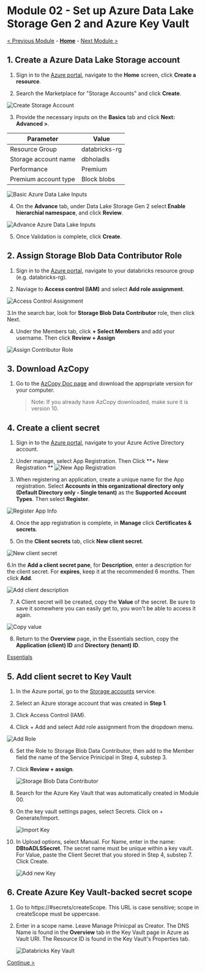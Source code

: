 # Module 02 - Set up Azure Data Lake Storage Gen 2 and Azure Key Vault

[< Previous Module](../Modules/module01.md) - **[Home](../README.md)** - [Next Module >](../Modules/module03.md)


## 1. Create a Azure Data Lake Storage account
1. Sign in to the [Azure portal](https://portal.azure.com), navigate to the **Home** screen, click **Create a resource**.

2. Search the Marketplace for "Storage Accounts" and click **Create**.

  ![Create Storage Account](../Images/Module02/storageaccount.png)

3. Provide the necessary inputs on the **Basics** tab and click **Next: Advanced >**.  

| Parameter | Value |
| --- | --- |
| Resource Group | databricks-rg |
| Storage account name | dbholadls |
| Performance | Premium |
| Premium account type | Block blobs |

  ![Basic Azure Data Lake Inputs](../Images/Module02/createadls.png)
  
4. On the **Advance** tab, under Data Lake Storage Gen 2 select **Enable hierarchial namespace**, and click **Review**.

  ![Advance Azure Data Lake Inputs](../Images/Module02/enablehierarchy.png)
  
5. Once Validation is complete, click **Create**.

## 2. Assign Storage Blob Data Contributor Role
1. Sign in to the [Azure portal](https://portal.azure.com), navigate to your databricks resource group (e.g. databricks-rg).

2. Naviage to **Access control (IAM)** and select **Add role assignment**.

  ![Access Control Assignment](../Images/Module02/addrole.png)
  
3.In the search bar, look for **Storage Blob Data Contributor** role, then click Next.

4. Under the Members tab, click **+ Select Members** and add your username. Then click **Review + Assign**

  ![Assign Contributor Role](../Images/Module02/assignrole.png)
  
## 3. Download AzCopy
1. Go to the [AzCopy Doc page](https://learn.microsoft.com/en-us/azure/storage/common/storage-use-azcopy-v10?toc=%2Fazure%2Fstorage%2Fblobs%2Ftoc.json) and download the appropriate version for your computer.
    > Note: If you already have AzCopy downloaded, make sure it is version 10.

## 4. Create a client secret
1. Sign in to the [Azure portal](https://portal.azure.com), navigate to your Azure Active Directory account.

2. Under manage, select App Registration. Then Click **+ New Registration **
  ![New App Registration](../Images/Module02/appregister.png)

3. When registering an application, create a unique name for the App registration. Select **Accounts in this organizational directory only (Default Directory only - Single tenant)** as the **Supported Account Types**.  Then select **Register**.

  ![Register App Info](../Images/Module02/RegisterAppInfo.png)

4. Once the app registration is complete, in **Manage** click **Certificates & secrets**.  

5. On the **Client secrets** tab, click **New client secret**.
 
  ![New client secret](../Images/Module02/newclientsecret.png)
  
6.In the **Add a client secret pane**, for **Description**, enter a description for the client secret. For **expires**, keep it at the recommended 6 months. Then click **Add**.

  ![Add client description](../Images/Module02/secretdesc.png)
  
7. A Client secret will be created, copy the **Value** of the secret. Be sure to save it somewhere you can easily get to, you won't be able to access it again.

  ![Copy value](../Images/Module02/copyvalue.png)

8. Return to the **Overview** page, in the Essentials section, copy the **Application (client) ID** and **Directory (tenant) ID**.
  
  [Essentials](../Images/Module02/essentials.png)
  
## 5. Add client secret to Key Vault
1. In the Azure portal, go to the [Storage accounts](https://portal.azure.com/#view/HubsExtension/BrowseResource/resourceType/Microsoft.Storage%2FStorageAccounts) service.

2. Select an Azure storage account that was created in **Step 1**.

3. Click Access Control (IAM).

4. Click + Add and select Add role assignment from the dropdown menu.
  
  ![Add Role](../Images/Module02/addroleadls.png)

6. Set the Role to Storage Blob Data Contributor, then add to the Member field the name of the Service Prinicipal in Step 4, substep 3.

7. Click **Review + assign**.
    
    ![Storage Blob Data Contributor](../Images/Module02/datacontributor.png)
 
8. Search for the Azure Key Vault that was automatically created in Module 00.

9. On the key vault settings pages, select Secrets. Click on + Generate/Import.

    ![Import Key](../Images/Module02/importkey.png)
    
10. In Upload options, select Manual. For Name, enter in the name: **DBtoADLSSecret**. The secret name must be unique within a key vault.  For Value, paste the Client Secret that you stored in Step 4, substep 7. Click Create.

    ![Add new Key](../Images/Module02/addtokeyvault.png)

## 6. Create Azure Key Vault-backed secret scope
1. Go to https://<databricks-instance>#secrets/createScope. This URL is case sensitive; scope in createScope must be uppercase.
  
2. Enter in a scope name. Leave Manage Prinicpal as Creator. The DNS Name is found in the **Overview** tab in the Key Vault page in Azure as Vault URI. The Resource ID is found in the Key Vault's Properties tab.

    ![Databricks Key Vault](../Images/Module02/dbkeyvault.png)


[Continue >](../modules/module03.md)
